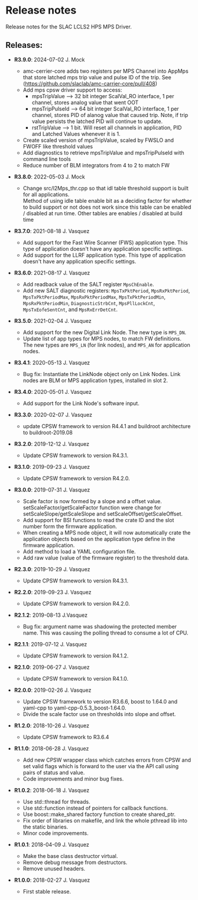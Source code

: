 # Release notes

Release notes for the SLAC LCLS2 HPS MPS Driver.

## Releases:
* __R3.9.0__: 2024-07-02 J. Mock
  * amc-cerrier-core adds two registers per MPS Channel into AppMps that store latched
    mps trip value and pulse ID of the trip.  See (https://github.com/slaclab/amc-carrier-core/pull/408)
  * Add mps cpsw driver support to access:
    * mpsTripValue --> 32 bit integer ScalVal_RO interface, 1 per channel, stores analog value that went OOT
    * mpsTripPulseId --> 64 bit integer ScalVal_RO interface, 1 per channel, stores PID 
      of alanog value that caused trip.  Note, if trip value persists the latched PID will continue
      to update.
    * rstTripValue --> 1 bit.  Will reset all channels in application, PID and Latched Values
      whenever it is 1.
  * Create scaled version of mpsTripValue, scaled by FWSLO and FWOFF like threshold values
  * Add diagnostics to retrieve mpsTripValue and mpsTripPulseId with command line tools
  * Reduce number of BLM integrators from 4 to 2 to match FW

* __R3.8.0__: 2022-05-03 J. Mock
  * Change src/l2Mps_thr.cpp so that idl table threshold support is built for all applications.  
    Method of using idle table enable bit as a deciding factor for whether to build support or not
    does not work since this table can be enabled / disabled at run time.  Other tables are enables / 
    disabled at build time

* __R3.7.0__: 2021-08-18 J. Vasquez
  * Add support for the Fast Wire Scanner (FWS) application type. This type of application
    doesn't have any application specific settings.
  * Add support for the LLRF application type. This type of application doesn't have any
    application specific settings.

* __R3.6.0__: 2021-08-17 J. Vasquez
  * Add readback value of the SALT register `MpsChEnable`.
  * Add new SALT diagnostic registers: `MpsTxPktPeriod`, `MpsRxPktPeriod`, `MpsTxPktPeriodMax`,
    `MpsRxPktPeriodMax`, `MpsTxPktPeriodMin`, `MpsRxPktPeriodMin`, `DiagnosticStrbCnt`,
    `MpsPllLockCnt`, `MpsTxEofeSentCnt`, and `MpsRxErrDetCnt`.

* __R3.5.0__: 2021-02-04 J. Vasquez
  * Add support for the new Digital Link Node. The new type is `MPS_DN`.
  * Update list of app types for MPS nodes, to match FW definitions.
    The new types are `MPS_LN` (for link nodes), and `MPS_AN` for application nodes.

* __R3.4.1__: 2020-05-13 J. Vasquez
  * Bug fix: Instantiate the LinkNode object only on Link Nodes.
    Link nodes are BLM or MPS application types, installed in slot 2.

* __R3.4.0__: 2020-05-01 J. Vasquez
  * Add support for the Link Node's software input.

* __R3.3.0__: 2020-02-07 J. Vasquez
  * update CPSW framework to version R4.4.1 and buildroot architecture to buildroot-2019.08

* __R3.2.0__: 2019-12-12 J. Vasquez
  * Update CPSW framework to version R4.3.1.

* __R3.1.0__: 2019-09-23 J. Vasquez
  * Update CPSW framework to version R4.2.0.

* __R3.0.0__: 2019-07-31 J. Vasquez
  * Scale factor is now formed by a slope and a offset value. setScaleFactor/getScaleFactor
    function were change for setScaleSlope/getScaleSlope and setScaleOffset/getScaleOffset.
  * Add support for BSI functions to read the crate ID and the slot number form the firmware
    application.
  * When creating a MPS node object, it will now automatically crate the application objects
    based on the application type define in the firmware application.
  * Add method to load a YAML configuration file.
  * Add raw value (value of the firmware register) to the threshold data.

* __R2.3.0__: 2019-10-29 J. Vasquez
  * Update CPSW framework to version R4.3.1.

* __R2.2.0__: 2019-09-23 J. Vasquez
  * Update CPSW framework to version R4.2.0.

* __R2.1.2__: 2019-08-13 J.Vasquez
  * Bug fix: argument name was shadowing the protected member name. This was causing the polling thread
    to consume a lot of CPU.

* __R2.1.1__: 2019-07-12 J. Vasquez
  * Update CPSW framework to version R4.1.2.

* __R2.1.0__: 2019-06-27 J. Vasquez
  * Update CPSW framework to version R4.1.0.

* __R2.0.0__: 2019-02-26 J. Vasquez
  * Update CPSW framework to version R3.6.6, boost to 1.64.0 and yaml-cpp to yaml-cpp-0.5.3_boost-1.64.0.
  * Divide the scale factor use on thresholds into slope and offset.

* __R1.2.0__: 2018-10-26 J. Vasquez
  * Update CPSW framework to R3.6.4

* __R1.1.0__: 2018-06-28 J. Vasquez
  * Add new CPSW wrapper class which catches errors from CPSW and set valid flags which is
    forward to the user via the API call using pairs of status and value.
  * Code improvements and minor bug fixes.

* __R1.0.2__: 2018-06-18 J. Vasquez
  * Use std::thread for threads.
  * Use std::function instead of pointers for callback functions.
  * Use boost::make_shared factory function to create shared_ptr.
  * Fix order of libraries on makefile, and link the whole pthread lib into the static binaries.
  * Minor code improvements.

* __R1.0.1__: 2018-04-09 J. Vasquez
  * Make the base class destructor virtual.
  * Remove debug message from destructors.
  * Remove unused headers.

* __R1.0.0__: 2018-02-27 J. Vasquez
  * First stable release.

